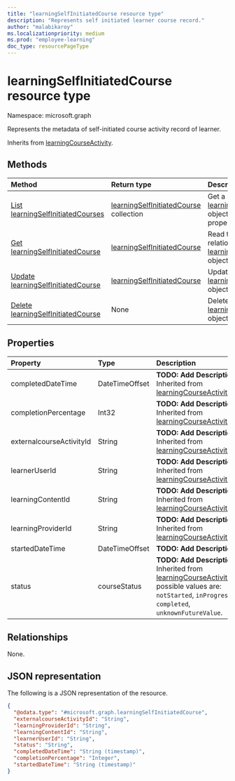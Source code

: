 ```yaml
---
title: "learningSelfInitiatedCourse resource type"
description: "Represents self initiated learner course record."
author: "malabikaroy"
ms.localizationpriority: medium
ms.prod: "employee-learning"
doc_type: resourcePageType
---
```


# learningSelfInitiatedCourse resource type

Namespace: microsoft.graph

Represents the metadata of self-initiated course activity record of learner.

Inherits from [learningCourseActivity](../resources/learningcourseactivity.md).

## Methods
|Method|Return type|Description|
|:---|:---|:---|
|[List learningSelfInitiatedCourses](../api/learningselfinitiatedcourse-list.md)|[learningSelfInitiatedCourse](../resources/learningselfinitiatedcourse.md) collection|Get a list of the [learningSelfInitiatedCourse](../resources/learningselfinitiatedcourse.md) objects and their properties.|
|[Get learningSelfInitiatedCourse](../api/learningselfinitiatedcourse-get.md)|[learningSelfInitiatedCourse](../resources/learningselfinitiatedcourse.md)|Read the properties and relationships of a [learningSelfInitiatedCourse](../resources/learningselfinitiatedcourse.md) object.|
|[Update learningSelfInitiatedCourse](../api/learningselfinitiatedcourse-update.md)|[learningSelfInitiatedCourse](../resources/learningselfinitiatedcourse.md)|Update the properties of a [learningSelfInitiatedCourse](../resources/learningselfinitiatedcourse.md) object.|
|[Delete learningSelfInitiatedCourse](../api/learningselfinitiatedcourse-delete.md)|None|Delete a [learningSelfInitiatedCourse](../resources/learningselfinitiatedcourse.md) object.|

## Properties
|Property|Type|Description|
|:---|:---|:---|
|completedDateTime|DateTimeOffset|**TODO: Add Description** Inherited from [learningCourseActivity](../resources/learningcourseactivity.md).|
|completionPercentage|Int32|**TODO: Add Description** Inherited from [learningCourseActivity](../resources/learningcourseactivity.md).|
|externalcourseActivityId|String|**TODO: Add Description** Inherited from [learningCourseActivity](../resources/learningcourseactivity.md).|
|learnerUserId|String|**TODO: Add Description** Inherited from [learningCourseActivity](../resources/learningcourseactivity.md).|
|learningContentId|String|**TODO: Add Description** Inherited from [learningCourseActivity](../resources/learningcourseactivity.md).|
|learningProviderId|String|**TODO: Add Description** Inherited from [learningCourseActivity](../resources/learningcourseactivity.md).|
|startedDateTime|DateTimeOffset|**TODO: Add Description**|
|status|courseStatus|**TODO: Add Description** Inherited from [learningCourseActivity](../resources/learningcourseactivity.md).The possible values are: `notStarted`, `inProgress`, `completed`, `unknownFutureValue`.|

## Relationships
None.

## JSON representation
The following is a JSON representation of the resource.
<!-- {
  "blockType": "resource",
  "keyProperty": "id",
  "@odata.type": "microsoft.graph.learningSelfInitiatedCourse",
  "baseType": "microsoft.vivaLearning.learningCourseActivity",
  "openType": false
}
-->
``` json
{
  "@odata.type": "#microsoft.graph.learningSelfInitiatedCourse",
  "externalcourseActivityId": "String",
  "learningProviderId": "String",
  "learningContentId": "String",
  "learnerUserId": "String",
  "status": "String",
  "completedDateTime": "String (timestamp)",
  "completionPercentage": "Integer",
  "startedDateTime": "String (timestamp)"
}
```

